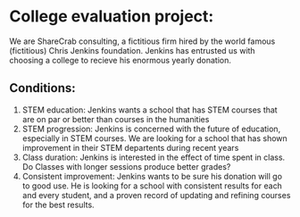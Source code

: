 # College evaluation project:

We are ShareCrab consulting, a fictitious firm hired by the world famous (fictitious) Chris Jenkins foundation.
Jenkins has entrusted us with choosing a college to recieve his enormous yearly donation.

## Conditions:
<ol>
	<li>STEM education:
	Jenkins wants a school that has STEM courses that are on par or better than courses in the humanities</li>
	<li>STEM progression:
	Jenkins is concerned with the future of education, especially in STEM courses. We are looking for a school that has shown improvement in their STEM departents during recent years</li>
	<li>Class duration:
	Jenkins is interested in the effect of time spent in class. Do Classes with longer sessions produce better grades?</li>
	<li>Consistent improvement:
	Jenkins wants to be sure his donation will go to good use. He is looking for a school with consistent results for each and every student, and a proven record of updating and refining courses for the best results.</li>
</ol>
